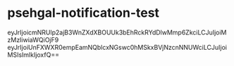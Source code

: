 # psehgal-notification-test


eyJrIjoicmNRUlp2ajB3WnZXdXBOUUk3bEhRckRYdDlwMmp6ZkciLCJuIjoiMzMzIiwiaWQiOjF9
eyJrIjoiUnFXWXR0empEamNQblcxNGswc0hMSkxBVjNzcnNNUWciLCJuIjoiMSIsImlkIjoxfQ==
